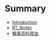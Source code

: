 # Summary

* [Introduction](readmemd.md)
* [BT_Notes](Notes/btnotes.md)
* [糗事百科爬虫](posts_spider/qiu_shi_bai_ke_pa_chong.md)

